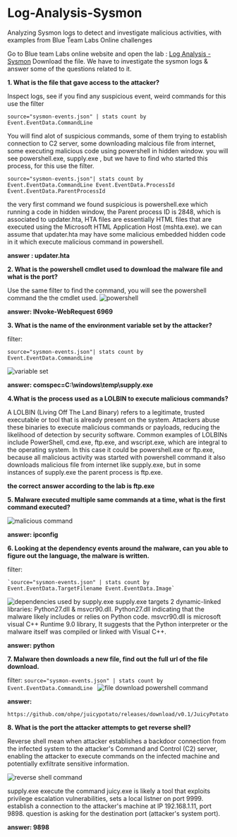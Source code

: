 # Log-Analysis-Sysmon
Analyzing Sysmon logs to detect and investigate malicious activities, with examples from Blue Team Labs Online challenges

Go to Blue team Labs online website and open the lab : [Log Analysis - Sysmon](https://blueteamlabs.online/home/challenge/log-analysis-sysmon-fabcb83517)
Download the file. We have to investigate the sysmon logs & answer some of the questions related to it.

**1. What is the file that gave access to the attacker?**

Inspect logs, see if you find any suspicious event, weird commands for this use the filter 
```
source="sysmon-events.json" | stats count by Event.EventData.CommandLine 
```

You will find alot of suspicious commands, some of them trying to establish connection to C2 server, some downloading malcious file from internet, some executing malicious code using powershell in hidden window. you will see powershell.exe, supply.exe , but we have to find who started this process, for this use the filter. 

```
source="sysmon-events.json"| stats count by Event.EventData.CommandLine Event.EventData.ProcessId Event.EventData.ParentProcessId
```
the very first command we found suspicious is powershell.exe which running a code in hidden window, the Parent process ID is 2848, which is associated to updater.hta,  HTA files are essentially HTML files that are executed using the Microsoft HTML Application Host (mshta.exe). we can assume that updater.hta may have some malicious embedded hidden code in it which execute malicious command in powershell.

**answer : updater.hta**

**2. What is the powershell cmdlet used to download the malware file and what is the port?**

Use the same filter to find the command, you will see the powershell command the the cmdlet used.
![powershell](https://dev-to-uploads.s3.amazonaws.com/uploads/articles/qdxtpmv25zxkpp30sui4.png)

**answer: INvoke-WebRequest 6969**

**3. What is the name of the environment variable set by the attacker?**

filter: 
```
source="sysmon-events.json"| stats count by Event.EventData.CommandLine
```
![variable set](https://dev-to-uploads.s3.amazonaws.com/uploads/articles/ygh6knac35v2kg332tga.png)

**answer: comspec=C:\windows\temp\supply.exe**

**4.What is the process used as a LOLBIN to execute malicious commands?**

A LOLBIN (Living Off The Land Binary) refers to a legitimate, trusted executable or tool that is already present on the system. Attackers abuse these binaries to execute malicious commands or payloads, reducing the likelihood of detection by security software.
Common examples of LOLBINs include PowerShell, cmd.exe, ftp.exe, and wscript.exe, which are integral to the operating system.
In this case it could be powershell.exe or ftp.exe, because all malicious activity was started with powershell command it also downloads malicious file from internet like supply.exe, but in some instances of supply.exe the parent process is ftp.exe. 

**the correct answer according to the lab is ftp.exe**

**5. Malware executed multiple same commands at a time, what is the first command executed?**

![malicious command](https://dev-to-uploads.s3.amazonaws.com/uploads/articles/8vd76qjvqnqkzhsi73no.png)

**answer: ipconfig**

**6. Looking at the dependency events around the malware, can you able to figure out the language, the malware is written.** 

filter: 
```
`source="sysmon-events.json" | stats count by Event.EventData.TargetFilename Event.EventData.Image`
```
![dependencies used by supply.exe](https://dev-to-uploads.s3.amazonaws.com/uploads/articles/bfcv9bd4p248cacfsh35.png)
supply.exe targets 2 dynamic-linked libraries: Python27.dll & msvcr90.dll. Python27.dll indicating that the malware likely includes or relies on Python code. msvcr90.dll is microsoft visual C++ Runtime 9.0 library, It suggests that the Python interpreter or the malware itself was compiled or linked with Visual C++.

**answer: python**

**7. Malware then downloads a new file, find out the full url of the file download.** 

filter: `source="sysmon-events.json" | stats count by Event.EventData.CommandLine `
![file download powershell command](https://dev-to-uploads.s3.amazonaws.com/uploads/articles/87wzu7in5xsrndmzc7ny.png)

**answer:** 
```
https://github.com/ohpe/juicypotato/releases/download/v0.1/JuicyPotato.exe
```
**8. What is the port the attacker attempts to get reverse shell?** 

Reverse shell mean when attacker establishes a backdoor connection from the infected system to the attacker's Command and Control (C2) server, enabling the attacker to execute commands on the infected machine and potentially exfiltrate sensitive information.

![reverse shell command](https://dev-to-uploads.s3.amazonaws.com/uploads/articles/sxn7dgt0cd5az51137nm.png)

supply.exe execute the command juicy.exe is likely a tool that exploits privilege escalation vulnerabilities, sets a local listner on port 9999. establish a connection to the attacker's machine at IP 192.168.1.11, port 9898. question is asking for the destination port (attacker's system port).

**answer: 9898**

